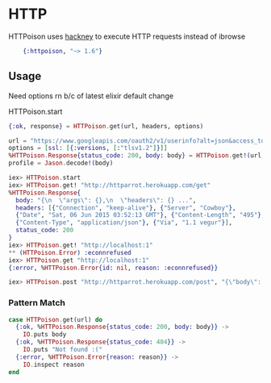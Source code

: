 # HTTP

HTTPoison uses [hackney](https://github.com/benoitc/hackney) to execute HTTP requests instead of ibrowse

```elixir
    {:httpoison, "~> 1.6"}
```

## Usage

Need options rn b/c of latest elixir default change

HTTPoison.start

```elixir
{:ok, response} = HTTPoison.get(url, headers, options)

url = "https://www.googleapis.com/oauth2/v1/userinfo?alt=json&access_token=" <> gaccess_token
options = [ssl: [{:versions, [:"tlsv1.2"]}]]
%HTTPoison.Response{status_code: 200, body: body} = HTTPoison.get!(url, [], options)
profile = Jason.decode!(body)
```

```elixir
iex> HTTPoison.start
iex> HTTPoison.get! "http://httparrot.herokuapp.com/get"
%HTTPoison.Response{
  body: "{\n  \"args\": {},\n  \"headers\": {} ...",
  headers: [{"Connection", "keep-alive"}, {"Server", "Cowboy"},
  {"Date", "Sat, 06 Jun 2015 03:52:13 GMT"}, {"Content-Length", "495"},
  {"Content-Type", "application/json"}, {"Via", "1.1 vegur"}],
  status_code: 200
}
iex> HTTPoison.get! "http://localhost:1"
** (HTTPoison.Error) :econnrefused
iex> HTTPoison.get "http://localhost:1"
{:error, %HTTPoison.Error{id: nil, reason: :econnrefused}}

iex> HTTPoison.post "http://httparrot.herokuapp.com/post", "{\"body\": \"test\"}", [{"Content-Type", "application/json"}]
```

### Pattern Match

```elixir
case HTTPoison.get(url) do
  {:ok, %HTTPoison.Response{status_code: 200, body: body}} ->
    IO.puts body
  {:ok, %HTTPoison.Response{status_code: 404}} ->
    IO.puts "Not found :("
  {:error, %HTTPoison.Error{reason: reason}} ->
    IO.inspect reason
end
```

